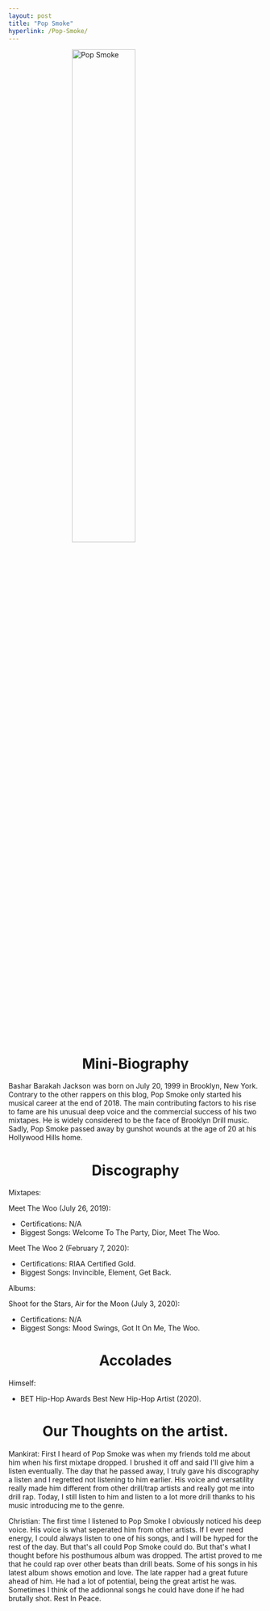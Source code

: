 ```yaml
---
layout: post
title: "Pop Smoke"
hyperlink: /Pop-Smoke/
---
```


<img src="https://www.rap-up.com/app/uploads/2020/02/pop-smoke-pa.jpg" alt="Pop Smoke" style="display: block; margin-left: auto; margin-right: auto; width: 50%;">


<h1 align="center">Mini-Biography</h1>

Bashar Barakah Jackson was born on July 20, 1999 in Brooklyn, New York. Contrary to the other rappers on this blog, Pop Smoke only started his musical career at the end of 2018. The main contributing factors to his rise to fame are his unusual deep voice and the commercial success of his two mixtapes. He is widely considered to be the face of Brooklyn Drill music. Sadly, Pop Smoke passed away by gunshot wounds at the age of 20 at his Hollywood Hills home.

<h1 align="center">Discography</h1>

Mixtapes:

Meet The Woo (July 26, 2019): 
- Certifications: N/A
- Biggest Songs: Welcome To The Party, Dior, Meet The Woo.

Meet The Woo 2 (February 7, 2020): 
- Certifications: RIAA Certified Gold.
- Biggest Songs: Invincible, Element, Get Back.

Albums:

Shoot for the Stars, Air for the Moon (July 3, 2020): 
- Certifications: N/A
- Biggest Songs: Mood Swings, Got It On Me, The Woo.

<h1 align="center">Accolades</h1>

Himself: 
- BET Hip-Hop Awards Best New Hip-Hop Artist (2020).

<h1 align="center">Our Thoughts on the artist.</h1>

Mankirat: First I heard of Pop Smoke was when my friends told me about him when his first mixtape dropped. I brushed it off and said I'll give him a listen eventually. The day that he passed away, I truly gave his discography a listen and I regretted not listening to him earlier. His voice and versatility really made him different from other drill/trap artists and really got me into drill rap. Today, I still listen to him and listen to a lot more drill thanks to his music introducing me to the genre.

Christian: The first time I listened to Pop Smoke I obviously noticed his deep voice. His voice is what seperated him from other artists. If I ever need energy, I could always listen to one of his songs, and I will be hyped for the rest of the day. But that's all could Pop Smoke could do. But that's what I thought before his posthumous album was dropped. The artist proved to me that he could rap over other beats than drill beats. Some of his songs in his latest album shows emotion and love. The late rapper had a great future ahead of him. He had a lot of potential, being the great artist he was. Sometimes I think of the addionnal songs he could have done if he had brutally shot. Rest In Peace.